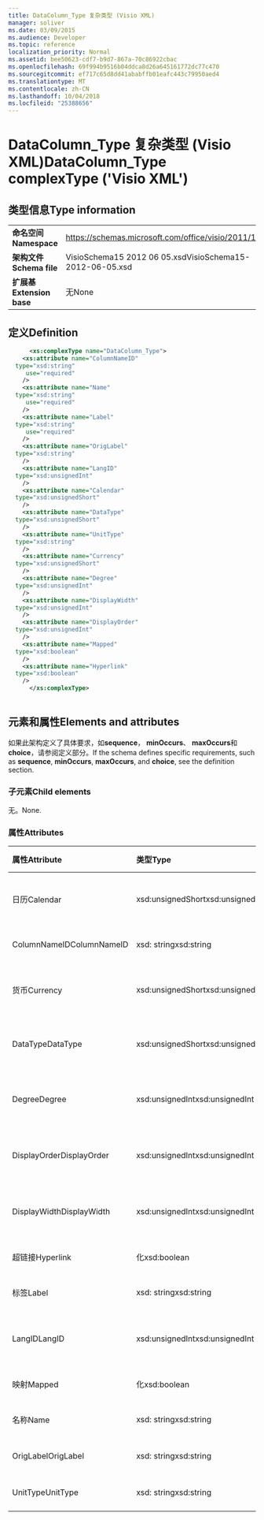 ```yaml
---
title: DataColumn_Type 复杂类型 (Visio XML)
manager: soliver
ms.date: 03/09/2015
ms.audience: Developer
ms.topic: reference
localization_priority: Normal
ms.assetid: bee50623-cdf7-b9d7-867a-70c86922cbac
ms.openlocfilehash: 69f994b9516b04ddca8d26a645161772dc77c470
ms.sourcegitcommit: ef717c65d8dd41ababffb01eafc443c79950aed4
ms.translationtype: MT
ms.contentlocale: zh-CN
ms.lasthandoff: 10/04/2018
ms.locfileid: "25388656"
---
```

# <a name="datacolumntype-complextype-visio-xml"></a><span data-ttu-id="5d9e3-102">DataColumn_Type 复杂类型 (Visio XML)</span><span class="sxs-lookup"><span data-stu-id="5d9e3-102">DataColumn_Type complexType ('Visio XML')</span></span>

## <a name="type-information"></a><span data-ttu-id="5d9e3-103">类型信息</span><span class="sxs-lookup"><span data-stu-id="5d9e3-103">Type information</span></span>

|||
|:-----|:-----|
|<span data-ttu-id="5d9e3-104">**命名空间**</span><span class="sxs-lookup"><span data-stu-id="5d9e3-104">**Namespace**</span></span> <br/> |https://schemas.microsoft.com/office/visio/2011/1/core  <br/> |
|<span data-ttu-id="5d9e3-105">**架构文件**</span><span class="sxs-lookup"><span data-stu-id="5d9e3-105">**Schema file**</span></span> <br/> |<span data-ttu-id="5d9e3-106">VisioSchema15 2012 06 05.xsd</span><span class="sxs-lookup"><span data-stu-id="5d9e3-106">VisioSchema15-2012-06-05.xsd</span></span>  <br/> |
|<span data-ttu-id="5d9e3-107">**扩展基**</span><span class="sxs-lookup"><span data-stu-id="5d9e3-107">**Extension base**</span></span> <br/> |<span data-ttu-id="5d9e3-108">无</span><span class="sxs-lookup"><span data-stu-id="5d9e3-108">None</span></span>  <br/> |
   
## <a name="definition"></a><span data-ttu-id="5d9e3-109">定义</span><span class="sxs-lookup"><span data-stu-id="5d9e3-109">Definition</span></span>

```XML
      <xs:complexType name="DataColumn_Type">
    <xs:attribute name="ColumnNameID"
  type="xsd:string"
     use="required"
    />
    <xs:attribute name="Name"
  type="xsd:string"
     use="required"
    />
    <xs:attribute name="Label"
  type="xsd:string"
     use="required"
    />
    <xs:attribute name="OrigLabel"
  type="xsd:string"
    />
    <xs:attribute name="LangID"
  type="xsd:unsignedInt"
    />
    <xs:attribute name="Calendar"
  type="xsd:unsignedShort"
    />
    <xs:attribute name="DataType"
  type="xsd:unsignedShort"
    />
    <xs:attribute name="UnitType"
  type="xsd:string"
    />
    <xs:attribute name="Currency"
  type="xsd:unsignedShort"
    />
    <xs:attribute name="Degree"
  type="xsd:unsignedInt"
    />
    <xs:attribute name="DisplayWidth"
  type="xsd:unsignedInt"
    />
    <xs:attribute name="DisplayOrder"
  type="xsd:unsignedInt"
    />
    <xs:attribute name="Mapped"
  type="xsd:boolean"
    />
    <xs:attribute name="Hyperlink"
  type="xsd:boolean"
    />
      </xs:complexType>
      
```

## <a name="elements-and-attributes"></a><span data-ttu-id="5d9e3-110">元素和属性</span><span class="sxs-lookup"><span data-stu-id="5d9e3-110">Elements and attributes</span></span>

<span data-ttu-id="5d9e3-111">如果此架构定义了具体要求，如**sequence**， **minOccurs**、 **maxOccurs**和**choice**，请参阅定义部分。</span><span class="sxs-lookup"><span data-stu-id="5d9e3-111">If the schema defines specific requirements, such as **sequence**, **minOccurs**, **maxOccurs**, and **choice**, see the definition section.</span></span> 
  
### <a name="child-elements"></a><span data-ttu-id="5d9e3-112">子元素</span><span class="sxs-lookup"><span data-stu-id="5d9e3-112">Child elements</span></span>

<span data-ttu-id="5d9e3-113">无。</span><span class="sxs-lookup"><span data-stu-id="5d9e3-113">None.</span></span>
  
### <a name="attributes"></a><span data-ttu-id="5d9e3-114">属性</span><span class="sxs-lookup"><span data-stu-id="5d9e3-114">Attributes</span></span>

|<span data-ttu-id="5d9e3-115">**属性**</span><span class="sxs-lookup"><span data-stu-id="5d9e3-115">**Attribute**</span></span>|<span data-ttu-id="5d9e3-116">**类型**</span><span class="sxs-lookup"><span data-stu-id="5d9e3-116">**Type**</span></span>|<span data-ttu-id="5d9e3-117">**必需**</span><span class="sxs-lookup"><span data-stu-id="5d9e3-117">**Required**</span></span>|<span data-ttu-id="5d9e3-118">**说明**</span><span class="sxs-lookup"><span data-stu-id="5d9e3-118">**Description**</span></span>|<span data-ttu-id="5d9e3-119">**可能的值**</span><span class="sxs-lookup"><span data-stu-id="5d9e3-119">**Possible values**</span></span>|
|:-----|:-----|:-----|:-----|:-----|
|<span data-ttu-id="5d9e3-120">日历</span><span class="sxs-lookup"><span data-stu-id="5d9e3-120">Calendar</span></span>  <br/> |<span data-ttu-id="5d9e3-121">xsd:unsignedShort</span><span class="sxs-lookup"><span data-stu-id="5d9e3-121">xsd:unsignedShort</span></span>  <br/> |<span data-ttu-id="5d9e3-122">可选</span><span class="sxs-lookup"><span data-stu-id="5d9e3-122">optional</span></span>  <br/> ||<span data-ttu-id="5d9e3-123">Xsd:unsignedShort 类型的值。</span><span class="sxs-lookup"><span data-stu-id="5d9e3-123">Values of the xsd:unsignedShort type.</span></span>  <br/> |
|<span data-ttu-id="5d9e3-124">ColumnNameID</span><span class="sxs-lookup"><span data-stu-id="5d9e3-124">ColumnNameID</span></span>  <br/> |<span data-ttu-id="5d9e3-125">xsd: string</span><span class="sxs-lookup"><span data-stu-id="5d9e3-125">xsd:string</span></span>  <br/> |<span data-ttu-id="5d9e3-126">必需</span><span class="sxs-lookup"><span data-stu-id="5d9e3-126">required</span></span>  <br/> ||<span data-ttu-id="5d9e3-127">Xsd: string 类型的值。</span><span class="sxs-lookup"><span data-stu-id="5d9e3-127">Values of the xsd:string type.</span></span>  <br/> |
|<span data-ttu-id="5d9e3-128">货币</span><span class="sxs-lookup"><span data-stu-id="5d9e3-128">Currency</span></span>  <br/> |<span data-ttu-id="5d9e3-129">xsd:unsignedShort</span><span class="sxs-lookup"><span data-stu-id="5d9e3-129">xsd:unsignedShort</span></span>  <br/> |<span data-ttu-id="5d9e3-130">可选</span><span class="sxs-lookup"><span data-stu-id="5d9e3-130">optional</span></span>  <br/> ||<span data-ttu-id="5d9e3-131">Xsd:unsignedShort 类型的值。</span><span class="sxs-lookup"><span data-stu-id="5d9e3-131">Values of the xsd:unsignedShort type.</span></span>  <br/> |
|<span data-ttu-id="5d9e3-132">DataType</span><span class="sxs-lookup"><span data-stu-id="5d9e3-132">DataType</span></span>  <br/> |<span data-ttu-id="5d9e3-133">xsd:unsignedShort</span><span class="sxs-lookup"><span data-stu-id="5d9e3-133">xsd:unsignedShort</span></span>  <br/> |<span data-ttu-id="5d9e3-134">可选</span><span class="sxs-lookup"><span data-stu-id="5d9e3-134">optional</span></span>  <br/> ||<span data-ttu-id="5d9e3-135">Xsd:unsignedShort 类型的值。</span><span class="sxs-lookup"><span data-stu-id="5d9e3-135">Values of the xsd:unsignedShort type.</span></span>  <br/> |
|<span data-ttu-id="5d9e3-136">Degree</span><span class="sxs-lookup"><span data-stu-id="5d9e3-136">Degree</span></span>  <br/> |<span data-ttu-id="5d9e3-137">xsd:unsignedInt</span><span class="sxs-lookup"><span data-stu-id="5d9e3-137">xsd:unsignedInt</span></span>  <br/> |<span data-ttu-id="5d9e3-138">可选</span><span class="sxs-lookup"><span data-stu-id="5d9e3-138">optional</span></span>  <br/> ||<span data-ttu-id="5d9e3-139">Xsd:unsignedInt 类型的值。</span><span class="sxs-lookup"><span data-stu-id="5d9e3-139">Values of the xsd:unsignedInt type.</span></span>  <br/> |
|<span data-ttu-id="5d9e3-140">DisplayOrder</span><span class="sxs-lookup"><span data-stu-id="5d9e3-140">DisplayOrder</span></span>  <br/> |<span data-ttu-id="5d9e3-141">xsd:unsignedInt</span><span class="sxs-lookup"><span data-stu-id="5d9e3-141">xsd:unsignedInt</span></span>  <br/> |<span data-ttu-id="5d9e3-142">可选</span><span class="sxs-lookup"><span data-stu-id="5d9e3-142">optional</span></span>  <br/> ||<span data-ttu-id="5d9e3-143">Xsd:unsignedInt 类型的值。</span><span class="sxs-lookup"><span data-stu-id="5d9e3-143">Values of the xsd:unsignedInt type.</span></span>  <br/> |
|<span data-ttu-id="5d9e3-144">DisplayWidth</span><span class="sxs-lookup"><span data-stu-id="5d9e3-144">DisplayWidth</span></span>  <br/> |<span data-ttu-id="5d9e3-145">xsd:unsignedInt</span><span class="sxs-lookup"><span data-stu-id="5d9e3-145">xsd:unsignedInt</span></span>  <br/> |<span data-ttu-id="5d9e3-146">可选</span><span class="sxs-lookup"><span data-stu-id="5d9e3-146">optional</span></span>  <br/> ||<span data-ttu-id="5d9e3-147">Xsd:unsignedInt 类型的值。</span><span class="sxs-lookup"><span data-stu-id="5d9e3-147">Values of the xsd:unsignedInt type.</span></span>  <br/> |
|<span data-ttu-id="5d9e3-148">超链接</span><span class="sxs-lookup"><span data-stu-id="5d9e3-148">Hyperlink</span></span>  <br/> |<span data-ttu-id="5d9e3-149">化</span><span class="sxs-lookup"><span data-stu-id="5d9e3-149">xsd:boolean</span></span>  <br/> |<span data-ttu-id="5d9e3-150">可选</span><span class="sxs-lookup"><span data-stu-id="5d9e3-150">optional</span></span>  <br/> ||<span data-ttu-id="5d9e3-151">化类型的值。</span><span class="sxs-lookup"><span data-stu-id="5d9e3-151">Values of the xsd:boolean type.</span></span>  <br/> |
|<span data-ttu-id="5d9e3-152">标签</span><span class="sxs-lookup"><span data-stu-id="5d9e3-152">Label</span></span>  <br/> |<span data-ttu-id="5d9e3-153">xsd: string</span><span class="sxs-lookup"><span data-stu-id="5d9e3-153">xsd:string</span></span>  <br/> |<span data-ttu-id="5d9e3-154">必需</span><span class="sxs-lookup"><span data-stu-id="5d9e3-154">required</span></span>  <br/> ||<span data-ttu-id="5d9e3-155">Xsd: string 类型的值。</span><span class="sxs-lookup"><span data-stu-id="5d9e3-155">Values of the xsd:string type.</span></span>  <br/> |
|<span data-ttu-id="5d9e3-156">LangID</span><span class="sxs-lookup"><span data-stu-id="5d9e3-156">LangID</span></span>  <br/> |<span data-ttu-id="5d9e3-157">xsd:unsignedInt</span><span class="sxs-lookup"><span data-stu-id="5d9e3-157">xsd:unsignedInt</span></span>  <br/> |<span data-ttu-id="5d9e3-158">可选</span><span class="sxs-lookup"><span data-stu-id="5d9e3-158">optional</span></span>  <br/> ||<span data-ttu-id="5d9e3-159">Xsd:unsignedInt 类型的值。</span><span class="sxs-lookup"><span data-stu-id="5d9e3-159">Values of the xsd:unsignedInt type.</span></span>  <br/> |
|<span data-ttu-id="5d9e3-160">映射</span><span class="sxs-lookup"><span data-stu-id="5d9e3-160">Mapped</span></span>  <br/> |<span data-ttu-id="5d9e3-161">化</span><span class="sxs-lookup"><span data-stu-id="5d9e3-161">xsd:boolean</span></span>  <br/> |<span data-ttu-id="5d9e3-162">可选</span><span class="sxs-lookup"><span data-stu-id="5d9e3-162">optional</span></span>  <br/> ||<span data-ttu-id="5d9e3-163">化类型的值。</span><span class="sxs-lookup"><span data-stu-id="5d9e3-163">Values of the xsd:boolean type.</span></span>  <br/> |
|<span data-ttu-id="5d9e3-164">名称</span><span class="sxs-lookup"><span data-stu-id="5d9e3-164">Name</span></span>  <br/> |<span data-ttu-id="5d9e3-165">xsd: string</span><span class="sxs-lookup"><span data-stu-id="5d9e3-165">xsd:string</span></span>  <br/> |<span data-ttu-id="5d9e3-166">必需</span><span class="sxs-lookup"><span data-stu-id="5d9e3-166">required</span></span>  <br/> ||<span data-ttu-id="5d9e3-167">Xsd: string 类型的值。</span><span class="sxs-lookup"><span data-stu-id="5d9e3-167">Values of the xsd:string type.</span></span>  <br/> |
|<span data-ttu-id="5d9e3-168">OrigLabel</span><span class="sxs-lookup"><span data-stu-id="5d9e3-168">OrigLabel</span></span>  <br/> |<span data-ttu-id="5d9e3-169">xsd: string</span><span class="sxs-lookup"><span data-stu-id="5d9e3-169">xsd:string</span></span>  <br/> |<span data-ttu-id="5d9e3-170">可选</span><span class="sxs-lookup"><span data-stu-id="5d9e3-170">optional</span></span>  <br/> ||<span data-ttu-id="5d9e3-171">Xsd: string 类型的值。</span><span class="sxs-lookup"><span data-stu-id="5d9e3-171">Values of the xsd:string type.</span></span>  <br/> |
|<span data-ttu-id="5d9e3-172">UnitType</span><span class="sxs-lookup"><span data-stu-id="5d9e3-172">UnitType</span></span>  <br/> |<span data-ttu-id="5d9e3-173">xsd: string</span><span class="sxs-lookup"><span data-stu-id="5d9e3-173">xsd:string</span></span>  <br/> |<span data-ttu-id="5d9e3-174">可选</span><span class="sxs-lookup"><span data-stu-id="5d9e3-174">optional</span></span>  <br/> ||<span data-ttu-id="5d9e3-175">Xsd: string 类型的值。</span><span class="sxs-lookup"><span data-stu-id="5d9e3-175">Values of the xsd:string type.</span></span>  <br/> |
   

